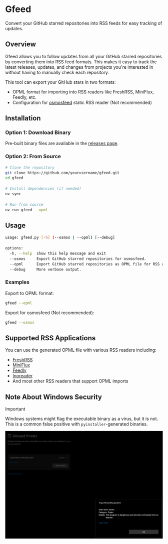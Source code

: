# Gfeed

Convert your GitHub starred repositories into RSS feeds for easy tracking of updates.

## Overview

Gfeed allows you to follow updates from all your GitHub starred repositories by converting them into RSS feed formats. This makes it easy to track the latest releases, updates, and changes from projects you're interested in without having to manually check each repository.

This tool can export your GitHub stars in two formats:
- OPML format for importing into RSS readers like FreshRSS, MiniFlux, Feedly, etc.
- Configuration for [osmosfeed](https://github.com/osmoscraft/osmosfeed) static RSS reader (Not recommended)

## Installation

### Option 1: Download Binary

Pre-built binary files are available in the [releases page](https://github.com/yourusername/gfeed/releases).

### Option 2: From Source

```bash
# Clone the repository
git clone https://github.com/yourusername/gfeed.git
cd gfeed

# Install dependencies (if needed)
uv sync

# Run from source
uv run gfeed --opml
```

## Usage

```bash
usage: gfeed.py [-h] (--osmos | --opml) [--debug]

options:
  -h, --help  show this help message and exit
  --osmos     Export GitHub starred repositories for osmosfeed.
  --opml      Export GitHub starred repositories as OPML file for RSS applications.
  --debug     More verbose output.
```

### Examples

Export to OPML format:
```bash
gfeed --opml
```

Export for osmosfeed (Not recommended):
```bash
gfeed --osmos
```

## Supported RSS Applications

You can use the generated OPML file with various RSS readers including:
- [FreshRSS](https://freshrss.org/)
- [MiniFlux](https://miniflux.app/)
- [Feedly](https://feedly.com/)
- [Inoreader](https://www.inoreader.com/)
- And most other RSS readers that support OPML imports

## Note About Windows Security

> [!IMPORTANT]
> Windows systems might flag the executable binary as a virus, but it is not. This is a common false positive with `pyinstaller`-generated binaries.

![virus](./assets/virus.png)
